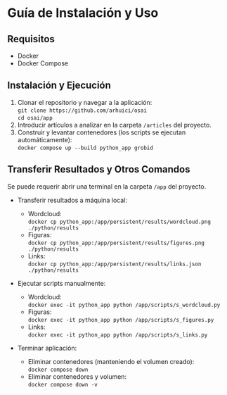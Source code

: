 # Guía de Instalación y Uso
## Requisitos
- Docker
- Docker Compose

## Instalación y Ejecución
1. Clonar el repositorio y navegar a la aplicación:  
``` git clone https://github.com/arhuici/osai ```  
``` cd osai/app ```
2. Introducir artículos a analizar en la carpeta `/articles` del proyecto.
3. Construir y levantar contenedores (los scripts se ejecutan automáticamente):  
```docker compose up --build python_app grobid```


## Transferir Resultados y Otros Comandos
Se puede requerir abrir una terminal en la carpeta `/app` del proyecto.  

- Transferir resultados a máquina local:  
    - Wordcloud:  
```docker cp python_app:/app/persistent/results/wordcloud.png ./python/results```  
    - Figuras:  
```docker cp python_app:/app/persistent/results/figures.png ./python/results```  
    - Links:  
```docker cp python_app:/app/persistent/results/links.json ./python/results```  

- Ejecutar scripts manualmente:
    - Wordcloud:  
```docker exec -it python_app python /app/scripts/s_wordcloud.py```
    - Figuras:  
```docker exec -it python_app python /app/scripts/s_figures.py```
    - Links:  
```docker exec -it python_app python /app/scripts/s_links.py```
- Terminar aplicación:  
    - Eliminar contenedores (manteniendo el volumen creado):  
```docker compose down```
    - Eliminar contenedores y volumen:  
```docker compose down -v```